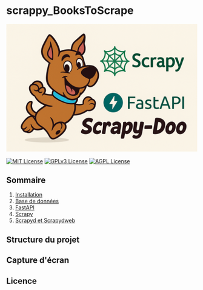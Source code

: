 # scrappy_BooksToScrape

![Logo](README/images/banniere.png)

[![MIT License](https://img.shields.io/badge/License-MIT-green.svg)](https://choosealicense.com/licenses/mit/)
[![GPLv3 License](https://img.shields.io/badge/License-GPL%20v3-yellow.svg)](https://opensource.org/licenses/)
[![AGPL License](https://img.shields.io/badge/license-AGPL-blue.svg)](http://www.gnu.org/licenses/agpl-3.0)

## Sommaire

1) [Installation](README/installation.md)
2) [Base de données](README/bdd.md)
3) [FastAPI](README/fastAPI.md)
4) [Scrapy](README/scrapy.md)
5) [Scrapyd et Scrapydweb](README/scrapyd_scrapydweb.md)

## Structure du projet

## Capture d'écran

## Licence